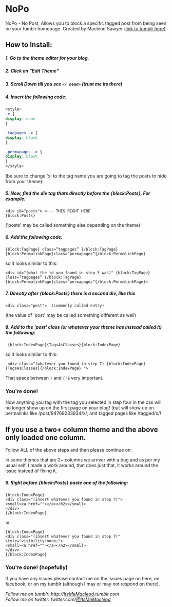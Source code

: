 NoPo
====

NoPo - No Post, Allows you to block a specific tagged post from being seen on your tumblr homepage. 
Created by Macleod Sawyer [(link to tumblr here)](http://itsmemacleod.tumblr.com/)

## How to Install: 
##### 1. Go to the theme editor for your blog. 
##### 2. Click on "Edit Theme"
##### 3. Scroll Down till you see <code></ head></code> (trust me its there)
##### 4. Insert the following code:
```css
<style>
.x {
display: none
}

.tagpages .x {
display: block
}

.permapages .x {
display: block
}
</style>
```
(be sure to change 'x' to the tag name you are going to tag the posts to hide from your theme):
##### 5. Now, find the div tag thats directly before the {block:Posts}, For example: 
```
<div id="posts"> <--- THIS RIGHT HERE
{block:Posts}
```
('posts' may be called something else depending on the theme)
##### 6. Add the following code:
```
{block:TagPage} class=”tagpages” {/block:TagPage}{block:PermalinkPage}class=”permapages”{/block:PermalinkPage}
```
so it looks similar to this:
```
<div id="(what the id you found in step 5 was)" {block:TagPage} class=”tagpages” {/block:TagPage}{block:PermalinkPage}class=”permapages”{/block:PermalinkPage}>
```
##### 7. Directly after {block:Posts} there is a second div, like this
```
<div class="post">  (commonly called entry)
```
(the value of 'post' may be called something different as well)
##### 8. Add to the 'post' class (or whatever your theme has instead called it) the following:
```
 {block:IndexPage}{TagsAsClasses}{block:IndexPage}
```
so it looks similar to this:
```
 <div class="(whatever you found in step 7) {block:IndexPage}{TagsAsClasses}{/block:IndexPage} ">
```
That space between <code>)</code> and <code>{</code> is very important.
### You're done! 

Now anything you tag with the tag you selected in step four in the css will no longer show up on the first page on your blog! (but will show up on permalinks like /post/94769233934/x/, and tagged pages like /tagged/x/!  

## If you use a two+ column theme and the above only loaded one column.

Follow ALL of the above steps and then please continue on: 

In some themes that are 2+ columns we arriver with a bug and as per my usual self, I made a work around, that does just that, it works around the issue instead of fixing it.

##### 9. Right before {block:Posts} paste one of the following:
```
{block:IndexPage}
<div class="(insert whatever you found in step 7)">
<small><a href=""></a></h2></small>
</div>
{/block:IndexPage}
```
or
```
{block:IndexPage}
<div class="(insert whatever you found in step 7)" style="visibility:none;">
<small><a href=""></a></h2></small>
</div>
{/block:IndexPage}
```

### You're done! (hopefully)

If you have any issues please contact me on the issues page on here, on facebook, or on my tumblr (although I may or may not respond on there).

*Follow me on tumblr: http://[ItsMeMacleod](http://itsmemacleod.tumblr.com).tumblr.com* <br>
*Follow me on twitter: twitter.com/[@ItsMeMacleod](http://twitter.com/itsmemacleod)*
